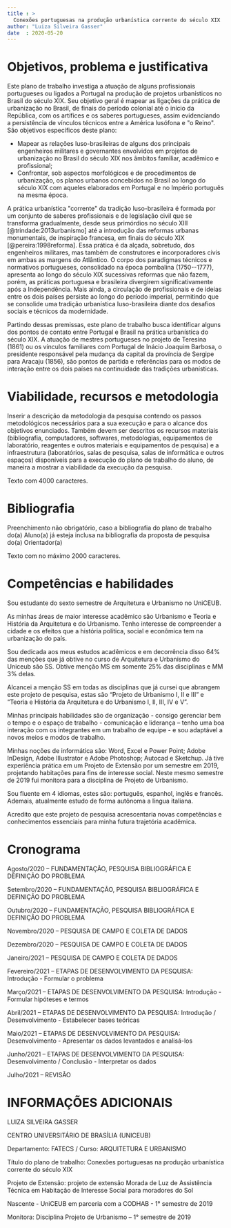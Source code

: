 ```yaml
---
title : >
  Conexões portuguesas na produção urbanística corrente do século XIX
author: "Luiza Silveira Gasser"
date  : 2020-05-20
---
```


Objetivos, problema e justificativa
===================================

Este plano de trabalho investiga a atuação de alguns profissionais
portugueses ou ligados a Portugal na produção de projetos urbanísticos
no Brasil do século XIX. Seu objetivo geral é mapear as ligações da
prática de urbanização no Brasil, de finais do período colonial até o
início da República, com os artífices e os saberes portugueses, assim
evidenciando a persistência de vínculos técnicos entre a América
lusófona e "o Reino". São objetivos específicos deste plano:

- Mapear as relações luso-brasileiras de alguns dos principais
  engenheiros militares e governantes envolvidos em projetos de
  urbanização no Brasil do século XIX nos âmbitos familiar, acadêmico
  e profissional;
- Confrontar, sob aspectos morfológicos e de procedimentos de
  urbanização, os planos urbanos concebidos no Brasil ao longo do século
  XIX com aqueles elaborados em Portugal e no Império português na mesma
  época.

A prática urbanística "corrente" da tradição luso-brasileira é formada
por um conjunto de saberes profissionais e de legislação civil que se
transforma gradualmente, desde seus primórdios no século XIII
[@trindade:2013urbanismo] até a introdução das reformas urbanas
monumentais, de inspiração francesa, em finais do século XIX
[@pereira:1998reforma]. Essa prática é da alçada, sobretudo, dos
engenheiros militares, mas também de construtores e incorporadores civis
em ambas as margens do Atlântico. O corpo dos paradigmas técnicos e
normativos portugueses, consolidado na época pombalina (1750--1777),
apresenta ao longo do século XIX sucessivas reformas que não fazem,
porém, as práticas portuguesa e brasileira divergirem significativamente
após a Independência. Mais ainda, a circulação de profissionais e de
ideias entre os dois países persiste ao longo do período imperial,
permitindo que se consolide uma tradição urbanística luso-brasileira
diante dos desafios sociais e técnicos da modernidade.

Partindo dessas premissas, este plano de trabalho busca identificar
alguns dos pontos de contato entre Portugal e Brasil na prática
urbanística do século XIX. A atuação de mestres portugueses no projeto
de Teresina (1861) ou os vínculos familiares com Portugal de Inácio
Joaquim Barbosa, o presidente responsável pela mudança da capital da
província de Sergipe para Aracaju (1856), são pontos de partida e
referências para os modos de interação entre os dois países na
continuidade das tradições urbanísticas.

Viabilidade, recursos e metodologia
===================================

Inserir a descrição da metodologia da pesquisa contendo os passos
metodológicos necessários para a sua execução e para o alcance dos
objetivos enunciados. Também devem ser descritos os recursos materiais
(bibliografia, computadores, softwares, metodologias, equipamentos de
laboratório, reagentes e outros materiais e equipamentos de pesquisa) e
a infraestrutura (laboratórios, salas de pesquisa, salas de informática
e outros espaços) disponíveis para a execução do plano de trabalho do
aluno, de maneira a mostrar a viabilidade da execução da pesquisa.

Texto com 4000 caracteres.

Bibliografia
============

Preenchimento não obrigatório, caso a bibliografia do plano de trabalho
do(a) Aluno(a) já esteja inclusa na bibliografia da proposta de pesquisa
do(a) Orientador(a)

Texto com no máximo 2000 caracteres.

Competências e habilidades
==========================

Sou estudante do sexto semestre de Arquitetura e Urbanismo no UniCEUB. 

As minhas áreas de maior interesse acadêmico são Urbanismo e Teoria e História da Arquitetura e do Urbanismo. Tenho interesse de compreender a cidade e os efeitos que a história política, social e econômica tem na urbanização do país.

Sou dedicada aos meus estudos acadêmicos e em decorrência disso 64% das menções que já obtive no curso de Arquitetura e Urbanismo do Uniceub são SS. Obtive menção MS em somente 25% das disciplinas e MM 3% delas.

Alcancei a menção SS em todas as disciplinas que já cursei que abrangem este projeto de pesquisa, estas são “Projeto de Urbanismo I, II e III” e “Teoria e História da Arquitetura e do Urbanismo I, II, III, IV e  V”.

Minhas principais habilidades são de organização - consigo gerenciar bem o tempo e o espaço de trabalho - comunicação e liderança – tenho uma boa interação com os integrantes em um trabalho de equipe -  e sou adaptável a novos meios e modos de trabalho.

Minhas noções de informática são: Word, Excel e Power Point; Adobe InDesign, Adobe Illustrator e Adobe Photoshop; Autocad e Sketchup.
 Já tive experiência prática em um Projeto de Extensão por um semestre em 2019, projetando habitações para fins de interesse social. Neste mesmo semestre de 2019 fui monitora para a disciplina de Projeto de Urbanismo.
 
Sou fluente em 4 idiomas, estes são: português, espanhol, inglês e francês. Ademais, atualmente estudo de forma autônoma a língua italiana.

Acredito que este projeto de pesquisa acrescentaria novas competências e conhecimentos essenciais para minha futura trajetória acadêmica.



Cronograma
==========

Agosto/2020 – FUNDAMENTAÇÃO, PESQUISA BIBLIOGRÁFICA E DEFINIÇÃO DO PROBLEMA

Setembro/2020 – FUNDAMENTAÇÃO, PESQUISA BIBLIOGRÁFICA E DEFINIÇÃO DO PROBLEMA

Outubro/2020 – FUNDAMENTAÇÃO, PESQUISA BIBLIOGRÁFICA E DEFINIÇÃO DO PROBLEMA

Novembro/2020 – PESQUISA DE CAMPO E COLETA DE DADOS

Dezembro/2020 – PESQUISA DE CAMPO E COLETA DE DADOS

Janeiro/2021 – PESQUISA DE CAMPO E COLETA DE DADOS

Fevereiro/2021 – ETAPAS DE DESENVOLVIMENTO DA PESQUISA: Introdução - Formular o problema

Março/2021 – ETAPAS DE DESENVOLVIMENTO DA PESQUISA: Introdução - Formular hipóteses e termos

Abril/2021 – ETAPAS DE DESENVOLVIMENTO DA PESQUISA: Introdução / Desenvolvimento - Estabelecer bases teóricas

Maio/2021 – ETAPAS DE DESENVOLVIMENTO DA PESQUISA: Desenvolvimento - Apresentar os dados levantados e analisá-los

Junho/2021 – ETAPAS DE DESENVOLVIMENTO DA PESQUISA: Desenvolvimento / Conclusão - Interpretar os dados

Julho/2021 – REVISÃO


INFORMAÇÕES ADICIONAIS
======================

LUIZA SILVEIRA GASSER

CENTRO UNIVERSITÁRIO DE BRASÍLIA (UNICEUB)

Departamento: FATECS / Curso: ARQUITETURA E URBANISMO

Título do plano de trabalho: Conexões portuguesas na produção urbanística corrente do século XIX

Projeto de Extensão: projeto de extensão Morada de Luz de Assistência Técnica em Habitação de Interesse Social para moradores do Sol 

Nascente - UniCEUB em parceria com a CODHAB - 1° semestre de 2019

Monitora: Disciplina Projeto de Urbanismo – 1° semestre de 2019

